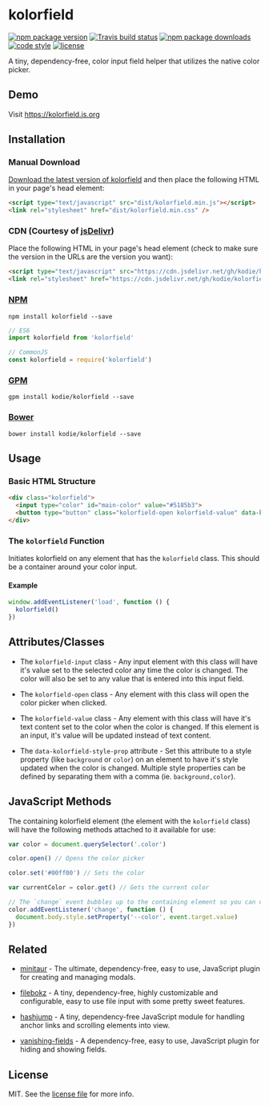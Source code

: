 # kolorfield

[![npm package version](https://img.shields.io/npm/v/@kodie/kolorfield.svg?style=flat-square)](https://www.npmjs.com/package/@kodie/kolorfield)
[![Travis build status](https://img.shields.io/travis/com/kodie/kolorfield.svg?style=flat-square)](https://travis-ci.com/kodie/kolorfield)
[![npm package downloads](https://img.shields.io/npm/dt/@kodie/kolorfield.svg?style=flat-square)](https://www.npmjs.com/package/@kodie/kolorfield)
[![code style](https://img.shields.io/badge/code_style-standard-yellow.svg?style=flat-square)](https://github.com/standard/standard)
[![license](https://img.shields.io/github/license/kodie/kolorfield.svg?style=flat-square)](license.md)

A tiny, dependency-free, color input field helper that utilizes the native color picker.


## Demo

Visit https://kolorfield.js.org


## Installation


### Manual Download

[Download the latest version of kolorfield](https://github.com/kodie/kolorfield/archive/refs/heads/main.zip) and then place the following HTML in your page's head element:

```html
<script type="text/javascript" src="dist/kolorfield.min.js"></script>
<link rel="stylesheet" href="dist/kolorfield.min.css" />
```


### CDN (Courtesy of [jsDelivr](https://jsdelivr.com))

Place the following HTML in your page's head element (check to make sure the version in the URLs are the version you want):

```html
<script type="text/javascript" src="https://cdn.jsdelivr.net/gh/kodie/kolorfield@0.0.2/dist/kolorfield.min.js"></script>
<link rel="stylesheet" href="https://cdn.jsdelivr.net/gh/kodie/kolorfield@0.0.2/dist/kolorfield.min.css" />
```


### [NPM](https://npmjs.com)

```
npm install kolorfield --save
```

```js
// ES6
import kolorfield from 'kolorfield'

// CommonJS
const kolorfield = require('kolorfield')
```


### [GPM](https://github.com/itsahappymedium/gpm)

```
gpm install kodie/kolorfield --save
```


### [Bower](https://bower.io)

```
bower install kodie/kolorfield --save
```


## Usage


### Basic HTML Structure

```html
<div class="kolorfield">
  <input type="color" id="main-color" value="#5185b3">
  <button type="button" class="kolorfield-open kolorfield-value" data-kolorfield-style-prop="background-color"></button>
</div>
```


### The `kolorfield` Function

Initiates kolorfield on any element that has the `kolorfield` class. This should be a container around your color input.


#### Example

```js
window.addEventListener('load', function () {
  kolorfield()
})
```


## Attributes/Classes

 * The `kolorfield-input` class - Any input element with this class will have it's value set to the selected color any time the color is changed. The color will also be set to any value that is entered into this input field.

 * The `kolorfield-open` class - Any element with this class will open the color picker when clicked.

 * The `kolorfield-value` class - Any element with this class will have it's text content set to the color when the color is changed. If this element is an input, it's value will be updated instead of text content.

 * The `data-kolorfield-style-prop` attribute - Set this attribute to a style property (like `background` or `color`) on an element to have it's style updated when the color is changed. Multiple style properties can be defined by separating them with a comma (ie. `background,color`).


## JavaScript Methods

The containing kolorfield element (the element with the `kolorfield` class) will have the following methods attached to it available for use:

```js
var color = document.querySelector('.color')

color.open() // Opens the color picker

color.set('#00ff00') // Sets the color

var currentColor = color.get() // Gets the current color

// The `change` event bubbles up to the containing element so you can detect changes like so:
color.addEventListener('change', function () {
  document.body.style.setProperty('--color', event.target.value)
})
```


## Related

 - [minitaur](https://github.com/kodie/minitaur) - The ultimate, dependency-free, easy to use, JavaScript plugin for creating and managing modals.

 - [filebokz](https://github.com/kodie/filebokz) - A tiny, dependency-free, highly customizable and configurable, easy to use file input with some pretty sweet features.

 - [hashjump](https://github.com/kodie/hashjump) - A tiny, dependency-free JavaScript module for handling anchor links and scrolling elements into view.

 - [vanishing-fields](https://github.com/kodie/vanishing-fields) - A dependency-free, easy to use, JavaScript plugin for hiding and showing fields.


## License

MIT. See the [license file](license.md) for more info.
